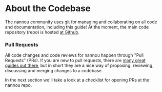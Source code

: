 # About the Codebase

The nannou community uses [git][git] for managing and collaborating on all code
and documentation, including this guide! At the moment, the main code repository
(repo) is hosted [at Github][nannou-github].

### Pull Requests

All code changes and code reviews for nannou happen through "Pull Requests"
(PRs). If you are new to pull requests, there are [many great guides out
there][duckduckgo-pr], but in short they are a nice way of proposing, reviewing,
discussing and merging changes to a codebase.

In the next section we'll take a look at a checklist for opening PRs at the
nannou repo.

[duckduckgo-pr]: https://duckduckgo.com/?t=ffab&q=how+to+make+a+pull+request+github&ia=web
[git]: https://en.wikipedia.org/wiki/Git
[nannou-github]: https://github.com/nannou-org/nannou
